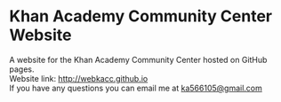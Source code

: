 # Khan Academy Community Center Website
A website for the Khan Academy Community Center hosted on GitHub pages.<br/>
Website link: http://webkacc.github.io <br/>
If you have any questions you can email me at ka566105@gmail.com
